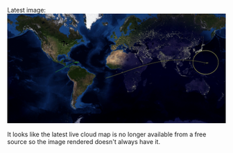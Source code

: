 Latest image:
![latest image](https://raw.githubusercontent.com/mendhak/SeenFromSpace/gh-pages/final.jpg)


It looks like the latest live cloud map is no longer available from a free source so the image rendered doesn't always have it. 

